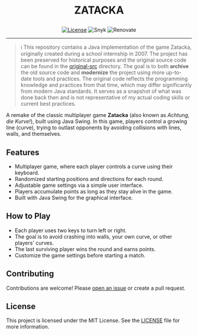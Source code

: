 <h1><p align="center">ZATACKA</p></h1>

<p align="center">
  <a href="./LICENSE"><img src="https://img.shields.io/badge/license-MIT-yellow?style=flat-square" alt="License"></a>
  <img src="https://img.shields.io/badge/snyk-monitored-4C4A73?logo=snyk&style=flat-square" alt="Snyk">
  <img src="https://img.shields.io/badge/renovate-enabled-brightgreen?logo=renovate&style=flat-square" alt="Renovate">
</p>

---

> :information_source: This repository contains a Java implementation of the game Zatacka, originally created during a school internship in 2007. The project has been preserved for historical purposes and the original source code can be found in the [original-src](#original-src) directory. The goal is to both **archive** the old source code and **modernize** the project using more up-to-date tools and practices. The original code reflects the programming knowledge and practices from that time, which may differ significantly from modern Java standards. It serves as a snapshot of what was done back then and is not representative of my actual coding skills or current best practices.


A remake of the classic multiplayer game **Zatacka** (also known as _Achtung, die Kurve!_), built using Java Swing. In this game, players control a growing line (curve), trying to outlast opponents by avoiding collisions with lines, walls, and themselves.


## Features
- Multiplayer game, where each player controls a curve using their keyboard.
- Randomized starting positions and directions for each round.
- Adjustable game settings via a simple user interface.
- Players accumulate points as long as they stay alive in the game.
- Built with Java Swing for the graphical interface.


## How to Play
- Each player uses two keys to turn left or right.
- The goal is to avoid crashing into walls, your own curve, or other players' curves.
- The last surviving player wins the round and earns points.
- Customize the game settings before starting a match.


## Contributing
Contributions are welcome! Please [open an issue](https://github.com/drachenpapa/zatacka/issues/new/choose) or create a pull request.


## License
This project is licensed under the MIT License. See the [LICENSE](LICENSE) file for more information.
